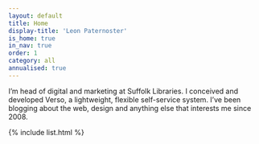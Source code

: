 ```yaml
---
layout: default
title: Home
display-title: 'Leon Paternoster'
is_home: true
in_nav: true
order: 1
category: all
annualised: true
---
```


I’m head of digital and marketing at Suffolk Libraries. I conceived and developed Verso, a lightweight, flexible self-service system. I’ve been blogging about the web, design and anything else that interests me since 2008.

{% include list.html %}
